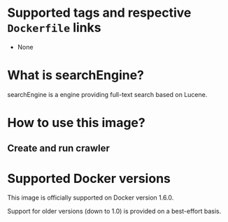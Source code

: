 # Supported tags and respective `Dockerfile` links

- None

# What is searchEngine?

searchEngine is a engine providing full-text search based on Lucene.

# How to use this image?

## Create and run crawler


# Supported Docker versions

This image is officially supported on Docker version 1.6.0.

Support for older versions (down to 1.0) is provided on a best-effort basis.
